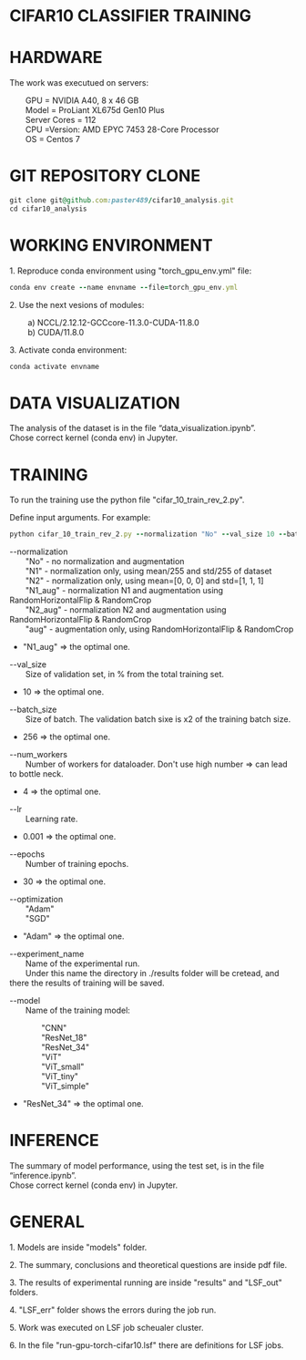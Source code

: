 # CIFAR10 CLASSIFIER TRAINING

# HARDWARE

The work was executued on servers:
    
&emsp;&emsp;GPU = NVIDIA A40, 8 x 46 GB  
&emsp;&emsp;Model = ProLiant XL675d Gen10 Plus   
&emsp;&emsp;Server Cores = 112  
&emsp;&emsp;CPU =Version: AMD EPYC 7453 28-Core Processor  
&emsp;&emsp;OS = Centos 7

# GIT REPOSITORY CLONE

```ruby
git clone git@github.com:paster489/cifar10_analysis.git
cd cifar10_analysis
```

# WORKING ENVIRONMENT

1\. Reproduce conda environment using "torch_gpu_env.yml" file:

```ruby
conda env create --name envname --file=torch_gpu_env.yml
```

2\. Use the next vesions of modules:    
     
&emsp;&emsp;  a) NCCL/2.12.12-GCCcore-11.3.0-CUDA-11.8.0  
&emsp;&emsp;  b) CUDA/11.8.0

3\. Activate conda environment:
```ruby
conda activate envname
```



# DATA VISUALIZATION
The analysis of the dataset is in the file “data_visualization.ipynb”.  
Chose correct kernel (conda env) in Jupyter.

# TRAINING

To run the training use the python file "cifar_10_train_rev_2.py".   

Define input arguments.
For example:

```ruby
python cifar_10_train_rev_2.py --normalization "No" --val_size 10 --batch_size 128 --num_workers 4 --lr 0.001 --epochs 100 --optimization "Adam" --experiment_name "CNN_No_run_1" --model "CNN"
```

 --normalization  
&emsp;&emsp;"No" - no normalization and augmentation  
&emsp;&emsp;"N1" - normalization only, using mean/255 and std/255 of dataset   
&emsp;&emsp;"N2" - normalization only, using mean=[0, 0, 0] and std=[1, 1, 1]   
&emsp;&emsp;"N1_aug" - normalization N1 and augmentation using RandomHorizontalFlip & RandomCrop   
&emsp;&emsp;"N2_aug" - normalization N2 and augmentation using RandomHorizontalFlip & RandomCrop  
&emsp;&emsp;"aug" - augmentation only, using RandomHorizontalFlip & RandomCrop  

- "N1_aug" => the optimal one.

--val_size    
&emsp;&emsp;Size of validation set, in % from the total training set.  

- 10 => the optimal one.

--batch_size  
&emsp;&emsp;Size of batch. The validation batch sixe is x2 of the training batch size.  

- 256 => the optimal one.

--num_workers  
&emsp;&emsp;Number of workers for dataloader. Don't use high number => can lead to bottle neck.

- 4 => the optimal one.

--lr  
&emsp;&emsp;Learning rate.

- 0.001 => the optimal one.

--epochs  
&emsp;&emsp;Number of training epochs.

- 30 => the optimal one.

--optimization  
&emsp;&emsp;"Adam"  
&emsp;&emsp;"SGD"  

- "Adam" => the optimal one.

--experiment_name  
&emsp;&emsp;Name of the experimental run.  
&emsp;&emsp;Under this name the directory in ./results
folder will be cretead, and there the results of training will be saved.  

--model   
&emsp;&emsp;Name of the training model: 

&emsp;&emsp;&emsp;&emsp;"CNN"  
&emsp;&emsp;&emsp;&emsp;"ResNet_18"  
&emsp;&emsp;&emsp;&emsp;"ResNet_34"  
&emsp;&emsp;&emsp;&emsp;"ViT"   
&emsp;&emsp;&emsp;&emsp;"ViT_small"  
&emsp;&emsp;&emsp;&emsp;"ViT_tiny"  
&emsp;&emsp;&emsp;&emsp;"ViT_simple"  

- "ResNet_34" => the optimal one.

  
# INFERENCE
The summary of model performance, using the test set, is in the file “inference.ipynb”.  
Chose correct kernel (conda env) in Jupyter.

# GENERAL
1\. Models are inside "models" folder.

2\. The summary, conclusions and theoretical questions are inside pdf file.

3\. The results of experimental running are inside "results" and "LSF_out" folders.  

4\. "LSF_err" folder shows the errors during the job run. 

5\. Work was executed on LSF job scheualer cluster. 

6\. In the file "run-gpu-torch-cifar10.lsf" there are definitions for LSF jobs.

